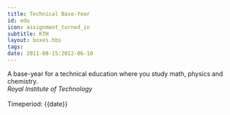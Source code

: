 ```yaml
---
title: Technical Base-Year
id: edu
icon: assignment_turned_in
subtitle: KTH
layout: boxes.hbs
tags:
date: 2011-08-15:2012-06-10
---
```

A base-year for a technical education where you study math, physics and chemistry. 
<br> 
*Royal Institute of Technology*
<br><br>
Timeperiod: {{date}}
